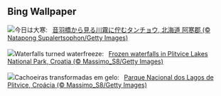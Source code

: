 ## Bing Wallpaper
![](https://www.bing.com/th?id=OHR.Daikan2024_JA-JP9341510234_UHD.jpg&w=1000)今日は大寒:&nbsp;&ensp;[音羽橋から見る川霧に佇むタンチョウ, 北海道 阿寒郡 (© Natapong Supalertsophon/Getty Images)](https://www.bing.com/th?id=OHR.Daikan2024_JA-JP9341510234_UHD.jpg)
<br><br/>
![](https://www.bing.com/th?id=OHR.PlitviceWinter_EN-GB2685837367_UHD.jpg&w=1000)Waterfalls turned waterfreeze:&nbsp;&ensp;[Frozen waterfalls in Plitvice Lakes National Park, Croatia (© Massimo_S8/Getty Images)](https://www.bing.com/th?id=OHR.PlitviceWinter_EN-GB2685837367_UHD.jpg)
<br><br/>
![](https://www.bing.com/th?id=OHR.PlitviceWinter_PT-BR1244694637_UHD.jpg&w=1000)Cachoeiras transformadas em gelo:&nbsp;&ensp;[Parque Nacional dos Lagos de Plitvice, Croácia (© Massimo_S8/Getty Images)](https://www.bing.com/th?id=OHR.PlitviceWinter_PT-BR1244694637_UHD.jpg)
<br><br/>
